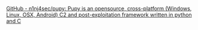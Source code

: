
[GitHub - n1nj4sec/pupy: Pupy is an opensource, cross-platform (Windows, Linux, OSX, Android) C2 and post-exploitation framework written in python and C](https://github.com/n1nj4sec/pupy)

